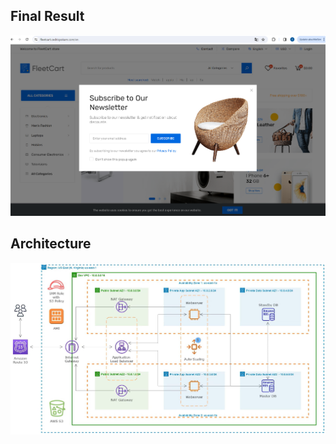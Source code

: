 ## Final Result
![final Result](./images/result.png)  <br />

## Architecture
![Architecture](./images/architecture.png)  <br />
